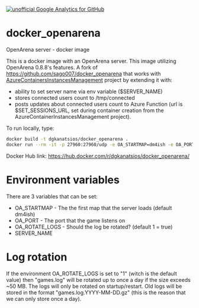 [![unofficial Google Analytics for GitHub](https://gaforgithub.azurewebsites.net/api?repo=docker_openarena)](https://github.com/dgkanatsios/gaforgithub)
# docker_openarena
OpenArena server - docker image

This is a docker image with an OpenArena server. This image utilizing OpenArena 0.8.8's features.
A fork of https://github.com/sago007/docker_openarena that works with [AzureContainersInstancesManagement](https://github.com/dgkanatsios/AzureContainerInstancesManagement) project by extending it with:

- ability to set server name via env variable ($SERVER_NAME)
- stores connected users count to /tmp/connected
- posts updates about connected users count to Azure Function (url is $SET_SESSIONS_URL, set during container creation from the AzureContainerInstancesManagement project).

To run locally, type:

```bash
docker build -t dgkanatsios/docker_openarena .
docker run --rm -it -p 27960:27960/udp -e OA_STARTMAP=dm4ish -e OA_PORT=27960 -e SET_SESSIONS_URL=https://teeworlds.azurewebsites.net/api/ACISetSessions?code=<KEY> -e RESOURCE_GROUP='openarena' -e CONTAINER_GROUP_NAME='openarenaserver1' --name openarenaserver1 -v PATH/TO/openarena_data:/data dgkanatsios/docker_openarena
```

Docker Hub link: https://hub.docker.com/r/dgkanatsios/docker_openarena/

# Environment variables
There are 3 variables that can be set:

 * OA_STARTMAP - The the first map that the server loads (default dm4ish)
 * OA_PORT - The port that the game listens on 
 * OA_ROTATE_LOGS - Should the log be rotated? (default 1 = true)
 * SERVER_NAME

# Log rotation
If the environment OA_ROTATE_LOGS is set to "1" (witch is the default value) then "games.log" will be rotated up to once a day if the size exceeds ~50 MB. The logs will only be rotated on startup/restart. Old logs will be stored in the format "games.log.YYYY-MM-DD.gz" (this is the reason that we can only store once a day).
